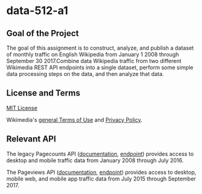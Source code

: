 # data-512-a1

## Goal of the Project 
The goal of this assignment is to construct, analyze, and publish a dataset of monthly traffic on English Wikipedia from January 1 2008 through September 30 2017.Combine data Wikipedia traffic from two different Wikimedia REST API endpoints into a single dataset, perform some simple data processing steps on the data, and then analyze that data.

## License and Terms
[MIT License](https://opensource.org/licenses/MIT)

Wikimedia's [general Terms of Use](https://wikimediafoundation.org/wiki/Terms_of_Use/en) and [Privacy Policy](https://wikimediafoundation.org/wiki/Privacy_policy).

## Relevant API
The legacy Pagecounts API ([documentation](https://wikitech.wikimedia.org/wiki/Analytics/AQS/Legacy_Pagecounts), [endpoint](https://wikimedia.org/api/rest_v1/#!/Pagecounts_data_%28legacy%29/get_metrics_legacy_pagecounts_aggregate_project_access_site_granularity_start_end)) provides access to desktop and mobile traffic data from January 2008 through July 2016.

The Pageviews API ([documentation](https://wikitech.wikimedia.org/wiki/Analytics/AQS/Pageviews), [endpoint](https://wikimedia.org/api/rest_v1/#!/Pageviews_data/get_metrics_pageviews_aggregate_project_access_agent_granularity_start_end)) provides access to desktop, mobile web, and mobile app traffic data from July 2015 through September 2017.
